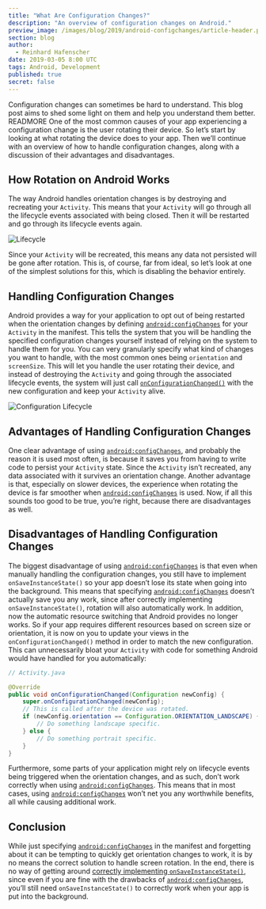 ```yaml
---
title: "What Are Configuration Changes?"
description: "An overview of configuration changes on Android."
preview_image: /images/blog/2019/android-configchanges/article-header.png
section: blog
author:
  - Reinhard Hafenscher
date: 2019-03-05 8:00 UTC
tags: Android, Development
published: true
secret: false
---
```


Configuration changes can sometimes be hard to understand. This blog post aims to shed some light on them and help you understand them better. READMORE One of the most common causes of your app experiencing a configuration change is the user rotating their device. So let’s start by looking at what rotating the device does to your app. Then we’ll continue with an overview of how to handle configuration changes, along with a discussion of their advantages and disadvantages.

## How Rotation on Android Works

The way Android handles orientation changes is by destroying and recreating your `Activity`. This means that your `Activity` will go through all the lifecycle events associated with being closed. Then it will be restarted and go through its lifecycle events again.

![Lifecycle](/images/blog/2019/android-configchanges/lifecycle.png)

Since your `Activity` will be recreated, this means any data not persisted will be gone after rotation. This is, of course, far from ideal, so let’s look at one of the simplest solutions for this, which is disabling the behavior entirely.

## Handling Configuration Changes

Android provides a way for your application to opt out of being restarted when the orientation changes by defining [`android:configChanges`][] for your `Activity` in the manifest. This tells the system that you will be handling the specified configuration changes yourself instead of relying on the system to handle them for you. You can very granularly specify what kind of changes you want to handle, with the most common ones being `orientation` and `screenSize`. This will let you handle the user rotating their device, and instead of destroying the `Activity` and going through the associated lifecycle events, the system will just call [`onConfigurationChanged()`][] with the new configuration and keep your `Activity` alive.

![Configuration Lifecycle](/images/blog/2019/android-configchanges/config-lifecycle.png)

## Advantages of Handling Configuration Changes

One clear advantage of using [`android:configChanges`][], and probably the reason it is used most often, is because it saves you from having to write code to persist your `Activity` state. Since the `Activity` isn’t recreated, any data associated with it survives an orientation change. Another advantage is that, especially on slower devices, the experience when rotating the device is far smoother when [`android:configChanges`][] is used. Now, if all this sounds too good to be true, you’re right, because there are disadvantages as well.

## Disadvantages of Handling Configuration Changes

The biggest disadvantage of using [`android:configChanges`][] is that even when manually handling the configuration changes, you still have to implement `onSaveInstanceState()` so your app doesn’t lose its state when going into the background. This means that specifying [`android:configChanges`][] doesn’t actually save you any work, since after correctly implementing `onSaveInstanceState()`, rotation will also automatically work. In addition, now the automatic resource switching that Android provides no longer works. So if your app requires different resources based on screen size or orientation, it is now on you to update your views in the `onConfigurationChanged()` method in order to match the new configuration. This can unnecessarily bloat your `Activity` with code for something Android would have handled for you automatically:

```java
// Activity.java

@Override
public void onConfigurationChanged(Configuration newConfig) {
    super.onConfigurationChanged(newConfig);
    // This is called after the device was rotated.
    if (newConfig.orientation == Configuration.ORIENTATION_LANDSCAPE) {
        // Do something landscape specific.
    } else {
        // Do something portrait specific.
    }
}
```

Furthermore, some parts of your application might rely on lifecycle events being triggered when the orientation changes, and as such, don’t work correctly when using [`android:configChanges`][]. This means that in most cases, using [`android:configChanges`][] won’t net you any worthwhile benefits, all while causing additional work.

## Conclusion

While just specifying [`android:configChanges`][] in the manifest and forgetting about it can be tempting to quickly get orientation changes to work, it is by no means the correct solution to handle screen rotation. In the end, there is no way of getting around [correctly implementing `onSaveInstanceState()`][], since even if you are fine with the drawbacks of [`android:configChanges`][], you’ll still need `onSaveInstanceState()` to correctly work when your app is put into the background.

[`android:configchanges`]: https://developer.android.com/guide/topics/manifest/activity-element#config
[`onconfigurationchanged()`]: https://developer.android.com/reference/android/app/Activity.html#onConfigurationChanged(android.content.res.Configuration)
[correctly implementing `onsaveinstancestate()`]: https://pspdfkit.com/blog/2019/saving-the-activity-state/
